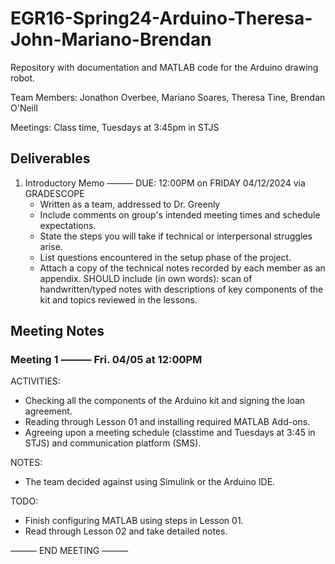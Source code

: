 # EGR16-Spring24-Arduino-Theresa-John-Mariano-Brendan
Repository with documentation and MATLAB code for the Arduino drawing robot.

Team Members: Jonathon Overbee, Mariano Soares, Theresa Tine, Brendan O'Neill

Meetings: Class time, Tuesdays at 3:45pm in STJS

## Deliverables
1) Introductory Memo ——— DUE: 12:00PM on FRIDAY 04/12/2024 via GRADESCOPE
    - Written as a team, addressed to Dr. Greenly    
    - Include comments on group's intended meeting times and schedule expectations.
    - State the steps you will take if technical or interpersonal struggles arise.
    - List questions encountered in the setup phase of the project.
    - Attach a copy of the technical notes recorded by each member as an appendix. SHOULD include (in own words): scan of handwritten/typed notes with descriptions of key components of the kit and topics reviewed in the lessons.

## Meeting Notes
### Meeting 1 ——— Fri. 04/05 at 12:00PM

ACTIVITIES:
- Checking all the components of the Arduino kit and signing the loan agreement.
- Reading through Lesson 01 and installing required MATLAB Add-ons.
- Agreeing upon a meeting schedule (classtime and Tuesdays at 3:45 in STJS) and communication platform (SMS).

NOTES: 
- The team decided against using Simulink or the Arduino IDE.

TODO:
- Finish configuring MATLAB using steps in Lesson 01.
- Read through Lesson 02 and take detailed notes.

——— END MEETING ———
